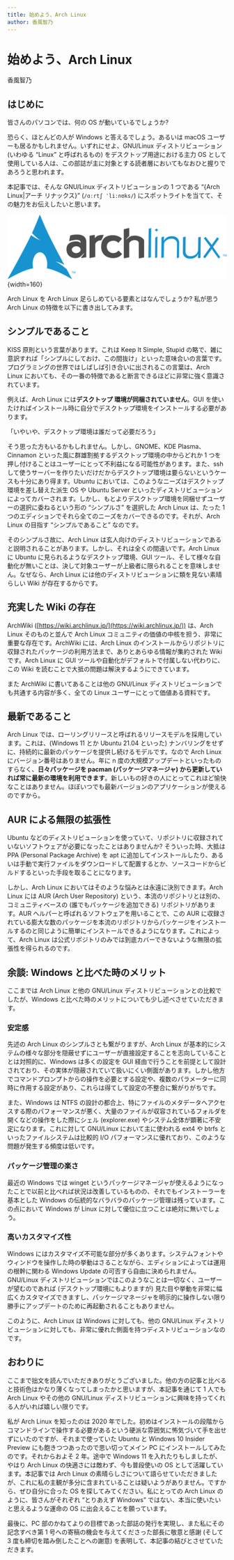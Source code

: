 ```yaml
---
title: 始めよう、Arch Linux
author: 香風智乃
---
```


# 始めよう、Arch Linux

<span class="author">香風智乃</span>

## はじめに

皆さんのパソコンでは、何の OS が動いているでしょうか?

恐らく、ほとんどの人が Windows と答えるでしょう。あるいは macOS ユーザーも居るかもしれません。いずれにせよ、GNU/Linux ディストリビューション (いわゆる “Linux” と呼ばれるもの) をデスクトップ用途における主力 OS として使用している人は、この部誌が主に対象とする読者層においてもなおひと握りであろうと思われます。

本記事では、そんな GNU/Linux ディストリビューションの 1 つである “{Arch Linux|アーチ リナックス}” (`/ɑːrtʃ ˈliːnʊks/`) にスポットライトを当てて、その魅力をお伝えしたいと思います。

![Arch Linux のロゴ](./archlinux_logo.png){width=160}

Arch Linux を Arch Linux 足らしめている要素とはなんでしょうか? 私が思う Arch Linux の特徴を以下に書き出してみます。

## シンプルであること

KISS 原則という言葉があります。これは Keep It Simple, Stupid の略で、雑に意訳すれば「シンプルにしておけ、この間抜け」といった意味合いの言葉です。プログラミングの世界ではしばしば引き合いに出されるこの言葉は、Arch Linux においても、その一番の特徴であると断言できるほどに非常に強く意識されています。

例えば、Arch Linux には**デスクトップ 環境が同梱されていません**。GUI を使いたければインストール時に自分でデスクトップ環境をインストールする必要があります。

「いやいや、デスクトップ環境は誰だって必要だろう」

そう思った方もいるかもしれません。しかし、GNOME、KDE Plasma、Cinnamon といった風に群雄割拠するデスクトップ環境の中からどれか 1 つを押し付けることはユーザーにとって不利益になる可能性があります。また、ssh して使うサーバーを作りたいだけだからデスクトップ環境は要らないというケースも十分にあり得ます。Ubuntu においては、このようなニーズはデスクトップ環境を差し替えた派生 OS や Ubuntu Server といったディストリビューションによってカバーされます。しかし、もとよりデスクトップ環境を同梱せずユーザーの選択に委ねるという形の “シンプルさ” を選択した Arch Linux は、たった 1 つのエディションでそれら全てのニーズをカバーできるのです。それが、Arch Linux の目指す “シンプルであること” なのです。

そのシンプルさ故に、Arch Linux は玄人向けのディストリビューションであると説明されることがあります。しかし、それは全くの間違いです。Arch Linux に Ubuntu に見られるようなデスクトップ環境、GUI ツール、そして様々な自動化が無いことは、決して対象ユーザーが上級者に限られることを意味しません。なぜなら、Arch Linux には他のディストリビューションに類を見ない素晴らしい Wiki が存在するからです。

## 充実した Wiki の存在

ArchWiki ([https://wiki.archlinux.jp/](https://wiki.archlinux.jp/)) は、Arch Linux そのものと並んで Arch Linux コミュニティの価値の中核を担う、非常に重要な存在です。ArchWiki には、Arch Linux のインストールからリポジトリに収録されたパッケージの利用方法まで、ありとあらゆる情報が集約された Wiki です。Arch Linux に GUI ツールや自動化がデフォルトで付属しない代わりに、この Wiki を読むことで大抵の問題は解決するようにできています。

また ArchWiki に書いてあることは他の GNU/Linux ディストリビューションでも共通する内容が多く、全ての Linux ユーザーにとって価値ある資料です。

## 最新であること

Arch Linux では、ローリングリリースと呼ばれるリリースモデルを採用しています。これは、(Windows 11 とか Ubuntu 21.04 といった) ナンバリングをせずに、持続的に最新のパッケージを提供し続けるモデルです。なので Arch Linux にバージョン番号はありません。年に n 度の大規模アップデートといったものすらなく、**日々パッケージを pacman (パッケージマネージャ) から更新していれば常に最新の環境を利用できます**。新しいもの好きの人にとってこれほど愉快なことはありません。ほぼいつでも最新バージョンのアプリケーションが使えるのですから。

## AUR による無限の拡張性

Ubuntu などのディストリビューションを使っていて、リポジトリに収録されていないソフトウェアが必要になったことはありませんか? そういった時、大抵は PPA (Personal Package Archive) を apt に追加してインストールしたり、あるいは手動で実行ファイルをダウンロードして配置するとか、ソースコードからビルドするといった手段を取ることになります。

しかし、Arch Linux においてはそのような悩みとは永遠に決別できます。Arch Linux には AUR (Arch User Repository) という、本流のリポジトリとは別の、コミュニティベースの (誰でもパッケージを追加できる) リポジトリがあります。AUR ヘルパーと呼ばれるソフトウェアを用いることで、この AUR に収録されている膨大な数のパッケージを本流のリポジトリからパッケージをインストールするのと同じように簡単にインストールできるようになります。これによって、Arch Linux は公式リポジトリのみでは到底カバーできないような無限の拡張性を得られるのです。

## 余談: Windows と比べた時のメリット

ここまでは Arch Linux と他の GNU/Linux ディストリビューションとの比較でしたが、Windows と比べた時のメリットについても少し述べさせていただきます。

### 安定感

先述の Arch Linux のシンプルさとも繋がりますが、Arch Linux が基本的にシステムの様々な部分を隠蔽せずにユーザーが直接設定することを志向していることとは対照的に、Windows は多くの設定を GUI 経由で行うことを前提として設計されており、その実体が隠蔽されていて扱いにくい側面があります。しかし他方でコマンドプロンプトからの操作を必要とする設定や、複数のパラメーターに同時に作用する設定があり、これらは得てして設定の不整合に繋がりがちです。

また、Windows は NTFS の設計の都合上、特にファイルのメタデータへアクセスする際のパフォーマンスが悪く、大量のファイルが収容されているフォルダを開くなどの操作をした際にシェル (explorer.exe) やシステム全体が顕著に不安定になります。これに対して GNU/Linux において主に使われる ext4 や btrfs といったファイルシステムは比較的 I/O パフォーマンスに優れており、このような問題が発生する頻度は低いです。

### パッケージ管理の楽さ

最近の Windows では winget というパッケージマネージャが使えるようになったことで以前と比べれば状況は改善しているものの、それでもインストーラーを基本とした Windows の伝統的なバラバラのパッケージ管理は残っています。この点において Windows が Linux に対して優位に立つことは絶対に無いでしょう。

### 高いカスタマイズ性

Windows にはカスタマイズ不可能な部分が多くあります。システムフォントやウィンドウを操作した時の挙動はさることながら、エディションによっては運用の根幹に関わる Windows Update の可否すら自由に決められません。GNU/Linux ディストリビューションではこのようなことは一切なく、ユーザーが望むのであれば (デスクトップ環境にもよりますが) 見た目や挙動を非常に幅広くカスタマイズできますし、パッケージマネージャを明示的に操作しない限り勝手にアップデートのために再起動されることもありません。

このように、Arch Linux は Windows に対しても、他の GNU/Linux ディストリビューションに対しても、非常に優れた側面を持つディストリビューションなのです。

## おわりに

ここまで拙文を読んでいただきありがとうございました。他の方の記事と比べると技術色はかなり薄くなってしまったかと思いますが、本記事を通じて 1 人でも Arch Linux やその他の GNU/Linux ディストリビューションに興味を持ってくれる人がいれば嬉しい限りです。

私が Arch Linux を知ったのは 2020 年でした。初めはインストールの段階からコマンドラインで操作する必要があるという硬派な雰囲気に怖気づいて手を出せずにいたのですが、それまで使っていた Ubuntu と Windows 10 Insider Preview にも飽きつつあったので思い切ってメイン PC にインストールしてみたのです。それからおよそ 2 年。途中で Windows 11 を入れたりもしましたが、やはり Arch Linux の快適さには敵わず、今も普段使いの OS として活躍しています。本記事では Arch Linux の素晴らしさについて語らせていただきましたが、これに私の主観が多分に含まれていることは疑いようがありません。ですから、ぜひ自分に合った OS を探してみてください。私にとっての Arch Linux のように、皆さんがそれぞれ “とりあえず Windows” ではない、本当に使いたいと思えるような運命の OS に出会えることを願っています。

最後に、PC 部のかねてよりの目標であった部誌の発行を実現し、また私にその記念すべき第 1 号への寄稿の機会を与えてくださった部長に敬意と感謝 (そして 3 度も締切を踏み倒したことへの謝意) を表明して、本記事の結びとさせていただきます。
